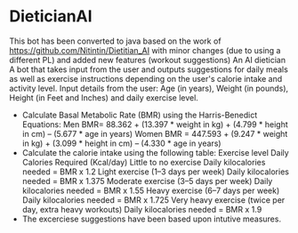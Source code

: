 # DieticianAI
This bot has been converted to java based on the work of https://github.com/Nitintin/Dietitian_AI with minor changes (due to using a different PL) and added new features (workout suggestions)
An AI dietician A bot  that takes input from the user and outputs suggestions for daily meals as well as exercise instructions depending on the user's calorie intake and activity level.
Input details from the user: Age (in years), Weight (in pounds), Height (in Feet and Inches) and daily exercise level.
-	Calculate Basal Metabolic Rate (BMR) using the Harris-Benedict Equations: Men BMR= 88.362 + (13.397 * weight in kg) + (4.799 * height in cm) – (5.677 * age in years) Women BMR = 447.593 + (9.247 * weight in kg) + (3.099 * height in cm) – (4.330 * age in years)
-	Calculate the calorie intake using the following table:
Exercise level Daily Calories Required (Kcal/day) Little to no exercise Daily kilocalories needed = BMR x 1.2 Light exercise (1–3 days per week) Daily kilocalories needed = BMR x 1.375 Moderate exercise (3–5 days per week) Daily kilocalories needed = BMR x 1.55 Heavy exercise (6–7 days per week) Daily kilocalories needed = BMR x 1.725 Very heavy exercise (twice per day, extra heavy workouts) Daily kilocalories needed = BMR x 1.9
- The excerciese suggestions have been based upon intutive measures. 
